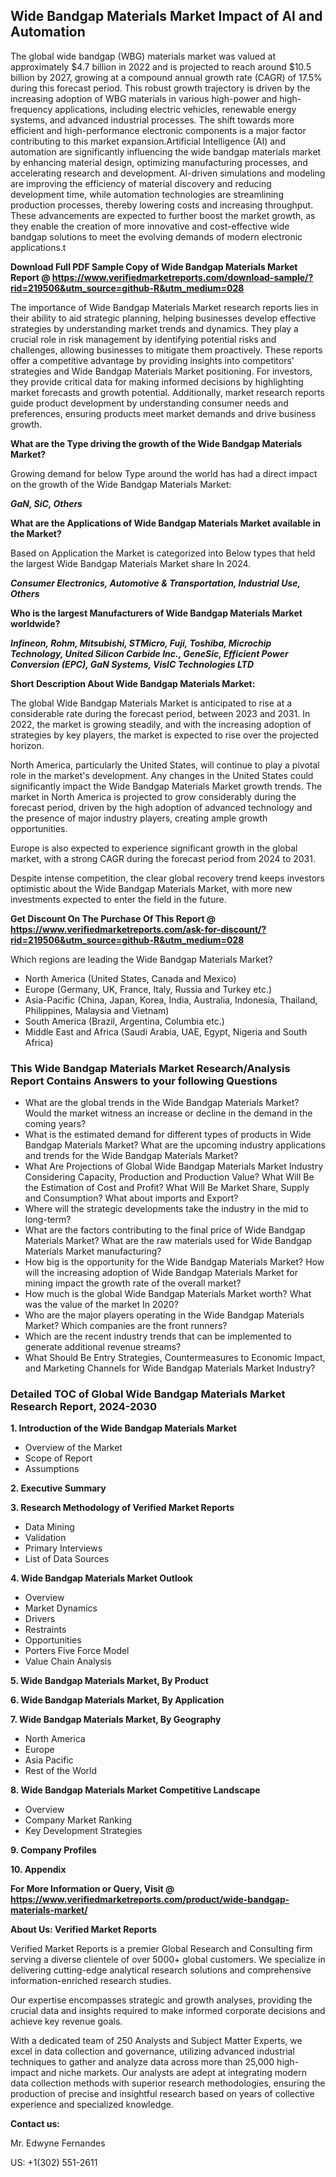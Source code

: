 <h2>Wide Bandgap Materials Market Impact of AI and Automation</h2>The global wide bandgap (WBG) materials market was valued at approximately $4.7 billion in 2022 and is projected to reach around $10.5 billion by 2027, growing at a compound annual growth rate (CAGR) of 17.5% during this forecast period. This robust growth trajectory is driven by the increasing adoption of WBG materials in various high-power and high-frequency applications, including electric vehicles, renewable energy systems, and advanced industrial processes. The shift towards more efficient and high-performance electronic components is a major factor contributing to this market expansion.Artificial Intelligence (AI) and automation are significantly influencing the wide bandgap materials market by enhancing material design, optimizing manufacturing processes, and accelerating research and development. AI-driven simulations and modeling are improving the efficiency of material discovery and reducing development time, while automation technologies are streamlining production processes, thereby lowering costs and increasing throughput. These advancements are expected to further boost the market growth, as they enable the creation of more innovative and cost-effective wide bandgap solutions to meet the evolving demands of modern electronic applications.t</p><p id="" class=""><strong>Download Full PDF Sample Copy of Wide Bandgap Materials Market Report @ <a href="https://www.verifiedmarketreports.com/download-sample/?rid=219506&utm_source=github-R&utm_medium=028" target="_blank">https://www.verifiedmarketreports.com/download-sample/?rid=219506&utm_source=github-R&utm_medium=028</a></strong></p><p>The importance of&nbsp;Wide Bandgap Materials Market research reports lies in their ability to aid strategic planning, helping businesses develop effective strategies by understanding market trends and dynamics. They play a crucial role in risk management by identifying potential risks and challenges, allowing businesses to mitigate them proactively. These reports offer a competitive advantage by providing insights into competitors' strategies and Wide Bandgap Materials Market positioning. For investors, they provide critical data for making informed decisions by highlighting market forecasts and growth potential. Additionally, market research reports guide product development by understanding consumer needs and preferences, ensuring products meet market demands and drive business growth.</p><p><strong>What are the&nbsp;Type driving the growth of the Wide Bandgap Materials Market?</strong></p><p id="" class="">Growing demand for below Type around the world has had a direct impact on the growth of the Wide Bandgap Materials Market:</p><em><strong>GaN, SiC, Others</strong></em></p><strong>What are the&nbsp;Applications&nbsp;of Wide Bandgap Materials Market available in the Market?</strong></p><p id="" class="">Based on Application the Market is categorized into Below types that held the largest Wide Bandgap Materials Market share In 2024.</p><em><strong>Consumer Electronics, Automotive & Transportation, Industrial Use, Others</strong></em></p><strong>Who is the largest Manufacturers of Wide Bandgap Materials Market worldwide?</strong></p><p><em><strong>Infineon, Rohm, Mitsubishi, STMicro, Fuji, Toshiba, Microchip Technology, United Silicon Carbide Inc., GeneSic, Efficient Power Conversion (EPC), GaN Systems, VisIC Technologies LTD</strong></em></p><p id="" class=""><strong>Short Description About Wide Bandgap Materials Market:</strong></p><p>The global Wide Bandgap Materials Market is anticipated to rise at a considerable rate during the forecast period, between 2023 and 2031. In 2022, the market is growing steadily, and with the increasing adoption of strategies by key players, the market is expected to rise over the projected horizon.</p><p>North America, particularly the United States, will continue to play a pivotal role in the market's development. Any changes in the United States could significantly impact the Wide Bandgap Materials Market growth trends. The market in North America is projected to grow considerably during the forecast period, driven by the high adoption of advanced technology and the presence of major industry players, creating ample growth opportunities.</p><p>Europe is also expected to experience significant growth in the global market, with a strong CAGR during the forecast period from 2024 to 2031.</p><p>Despite intense competition, the clear global recovery trend keeps investors optimistic about the Wide Bandgap Materials Market, with more new investments expected to enter the field in the future.</p><p id="" class=""><strong>Get Discount On The Purchase Of This Report @ <a href="https://www.verifiedmarketreports.com/ask-for-discount/?rid=219506&utm_source=github-R&utm_medium=028" target="_blank">https://www.verifiedmarketreports.com/ask-for-discount/?rid=219506&utm_source=github-R&utm_medium=028</a></strong></p>Which regions are leading the Wide Bandgap Materials Market?</p><ul><li>North America (United States, Canada and Mexico)</li><li>Europe (Germany, UK, France, Italy, Russia and Turkey etc.)</li><li>Asia-Pacific (China, Japan, Korea, India, Australia, Indonesia, Thailand, Philippines, Malaysia and Vietnam)</li><li>South America (Brazil, Argentina, Columbia etc.)</li><li>Middle East and Africa (Saudi Arabia, UAE, Egypt, Nigeria and South Africa)</li></ul><h3 id="" class="">This Wide Bandgap Materials Market Research/Analysis Report Contains Answers to your following Questions</h3><ul><li>What are the global trends in the Wide Bandgap Materials Market? Would the market witness an increase or decline in the demand in the coming years?</li><li>What is the estimated demand for different types of products in Wide Bandgap Materials Market? What are the upcoming industry applications and trends for the Wide Bandgap Materials Market?</li><li>What Are Projections of Global Wide Bandgap Materials Market Industry Considering Capacity, Production and Production Value? What Will Be the Estimation of Cost and Profit? What Will Be Market Share, Supply and Consumption? What about imports and Export?</li><li>Where will the strategic developments take the industry in the mid to long-term?</li><li>What are the factors contributing to the final price of Wide Bandgap Materials Market? What are the raw materials used for Wide Bandgap Materials Market manufacturing?</li><li>How big is the opportunity for the Wide Bandgap Materials Market? How will the increasing adoption of Wide Bandgap Materials Market for mining impact the growth rate of the overall market?</li><li>How much is the global Wide Bandgap Materials Market worth? What was the value of the market In 2020?</li><li>Who are the major players operating in the Wide Bandgap Materials Market? Which companies are the front runners?</li><li>Which are the recent industry trends that can be implemented to generate additional revenue streams?</li><li>What Should Be Entry Strategies, Countermeasures to Economic Impact, and Marketing Channels for Wide Bandgap Materials Market Industry?</li></ul><h3 id="" class="">Detailed TOC of Global Wide Bandgap Materials Market Research Report, 2024-2030</h3><p id="" class=""><strong>1. Introduction of the Wide Bandgap Materials Market</strong></p><ul><li>Overview of the Market</li><li>Scope of Report</li><li>Assumptions</li></ul><p id="" class=""><strong>2. Executive Summary</strong></p><p id="" class=""><strong>3. Research Methodology of Verified Market Reports</strong></p><ul><li>Data Mining</li><li>Validation</li><li>Primary Interviews</li><li>List of Data Sources</li></ul><p id="" class=""><strong>4. Wide Bandgap Materials Market Outlook</strong></p><ul><li>Overview</li><li>Market Dynamics</li><li>Drivers</li><li>Restraints</li><li>Opportunities</li><li>Porters Five Force Model</li><li>Value Chain Analysis</li></ul><p id="" class=""><strong>5. Wide Bandgap Materials Market, By Product</strong></p><p id="" class=""><strong>6. Wide Bandgap Materials Market, By Application</strong></p><p id="" class=""><strong>7. Wide Bandgap Materials Market, By Geography</strong></p><ul><li>North America</li><li>Europe</li><li>Asia Pacific</li><li>Rest of the World</li></ul><p id="" class=""><strong>8. Wide Bandgap Materials Market Competitive Landscape</strong></p><ul><li>Overview</li><li>Company Market Ranking</li><li>Key Development Strategies</li></ul><p id="" class=""><strong>9. Company Profiles</strong></p><p id="" class=""><strong>10. Appendix</strong></p><p id="" class=""><strong>For More Information or Query, Visit @ <a href="https://www.verifiedmarketreports.com/product/wide-bandgap-materials-market/" target="_blank">https://www.verifiedmarketreports.com/product/wide-bandgap-materials-market/</a></strong></p><p id="" class=""><strong>About Us: Verified Market Reports</strong></p><p id="" class="">Verified Market Reports is a premier Global Research and Consulting firm serving a diverse clientele of over 5000+ global customers. We specialize in delivering cutting-edge analytical research solutions and comprehensive information-enriched research studies.</p><p id="" class="">Our expertise encompasses strategic and growth analyses, providing the crucial data and insights required to make informed corporate decisions and achieve key revenue goals.</p><p id="" class="">With a dedicated team of 250 Analysts and Subject Matter Experts, we excel in data collection and governance, utilizing advanced industrial techniques to gather and analyze data across more than 25,000 high-impact and niche markets. Our analysts are adept at integrating modern data collection methods with superior research methodologies, ensuring the production of precise and insightful research based on years of collective experience and specialized knowledge.</p><p id="" class=""><strong>Contact us:</strong></p><p id="" class="">Mr. Edwyne Fernandes</p><p id="" class="">US: +1(302) 551-2611</p>